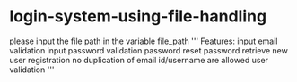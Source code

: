 # login-system-using-file-handling
please input the file path in the variable file_path 
'''
Features:
input email validation
input password validation
password reset
password retrieve
new user registration
no duplication of email id/username are allowed
user validation
'''
